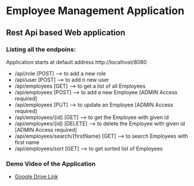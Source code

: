 # Employee Management Application
## Rest Api based Web application



### Listing all the endpoins: 
Application starts at default address http://localhost/8080
* /api/role [POST] --> to add a new role 
* /api/user [POST] --> to add n new user 
* /api/employees [GET] --> to get a list of all Employees 
* /api/employees [POST] --> to add a new Employee [ADMIN Access required]
* /api/employees [PUT] --> to update an Employee  [ADMIN Access required]
* /api/employees/{id} [GET] --> to get the Employee with given id 
* /api/employees/{id} [DELETE] --> to delete the Employee with given id [ADMIN Access required]
* /api/employees/search/{firstName} [GET] --> to search Employees with first name 
* /api/employees/sort [GET] --> to get sorted list of Employees 


### Demo Video of the Application 
* [Google Drive Link](https://www.google.com)